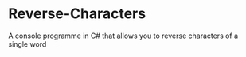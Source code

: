 # Reverse-Characters

A console programme in C# that allows you to reverse characters of a single word
